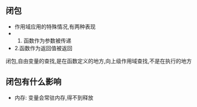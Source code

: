 ## 闭包

- 作用域应用的特殊情况,有两种表现
- 1. 函数作为参数被传递
- 2.函数作为返回值被返回

闭包,自由变量的查找,是在函数定义的地方,向上级作用域查找,不是在执行的地方



## 闭包有什么影响

- 内存: 变量会常驻内存,得不到释放